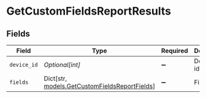 # GetCustomFieldsReportResults


## Fields

| Field                                                                                     | Type                                                                                      | Required                                                                                  | Description                                                                               |
| ----------------------------------------------------------------------------------------- | ----------------------------------------------------------------------------------------- | ----------------------------------------------------------------------------------------- | ----------------------------------------------------------------------------------------- |
| `device_id`                                                                               | *Optional[int]*                                                                           | :heavy_minus_sign:                                                                        | Device identifier                                                                         |
| `fields`                                                                                  | Dict[str, [models.GetCustomFieldsReportFields](../models/getcustomfieldsreportfields.md)] | :heavy_minus_sign:                                                                        | Field values                                                                              |